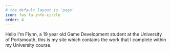 ```yaml
---
# the default layout is 'page'
icon: fas fa-info-circle
order: 4
---
```


Hello I'm Flynn, a 19 year old Game Development student at the University of Portsmouth, this is my site which contains the work that I complete within my University course.


